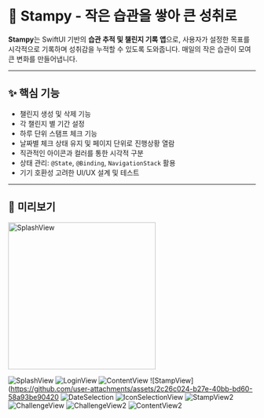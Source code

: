 # 🐾 Stampy - 작은 습관을 쌓아 큰 성취로

**Stampy**는 SwiftUI 기반의 **습관 추적 및 챌린지 기록 앱**으로, 사용자가 설정한 목표를 시각적으로 기록하며 성취감을 누적할 수 있도록 도와줍니다. 매일의 작은 습관이 모여 큰 변화를 만들어냅니다.

---

## ✨ 핵심 기능

- 챌린지 생성 및 삭제 기능
- 각 챌린지 별 기간 설정 
- 하루 단위 스탬프 체크 기능
- 날짜별 체크 상태 유지 및 페이지 단위로 진행상황 열람
- 직관적인 아이콘과 컬러를 통한 시각적 구분
- 상태 관리: `@State`, `@Binding`, `NavigationStack` 활용
- 기기 호환성 고려한 UI/UX 설계 및 테스트


---

## 📸 미리보기
<img src="![SplashView](https://github.com/user-attachments/assets/82bca07a-f36d-4ce2-af70-14560487603c)" alt="SplashView" width="300"/>

![SplashView](https://github.com/user-attachments/assets/82bca07a-f36d-4ce2-af70-14560487603c)
![LoginView](https://github.com/user-attachments/assets/ef9cf632-1d1d-4b96-a49e-3290e74bc19f)
![ContentView](https://github.com/user-attachments/assets/d9100820-425a-43e1-a27b-8732723eeb9d)
![StampView](https://github.com/user-attachments/assets/2c26c024-b27e-40bb-bd60-58a93be90420
![DateSelection](https://github.com/user-attachments/assets/0ea4b2ea-1311-46b6-b026-8b27572542bf)
![IconSelectionView](https://github.com/user-attachments/assets/d8422f81-f566-4c7a-b3de-e707de19679a)
![StampView2](https://github.com/user-attachments/assets/f4aa167a-cb8a-4033-a33d-b2018d97b767)
![ChallengeView](https://github.com/user-attachments/assets/95e5294c-5bd1-4c05-aee3-c8d1be8dd234)
![ChallengeView2](https://github.com/user-attachments/assets/f3e29663-f773-48ce-97bd-4de4a80f3b4a)
![ContentView2](https://github.com/user-attachments/assets/ff354b8c-22a9-416d-a8b5-2d0fe58e117e)

